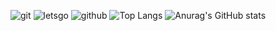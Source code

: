 ![git](https://github.com/user-attachments/assets/1dd6982c-19c3-4aab-912c-82e5597ca5ab)
![letsgo](https://github.com/user-attachments/assets/a237a60d-2c7d-495f-a7a2-8c783640eb88)
![github](https://github.com/user-attachments/assets/3c356e87-7efa-4bad-bc41-8dfd70e8fd0c)
![Top Langs](https://github-readme-stats.vercel.app/api/top-langs/?username=Nutsubish&hide_progress=false) ![Anurag's GitHub stats](https://github-readme-stats.vercel.app/api?username=anuraghazra&show_icons=true&theme=radical)
